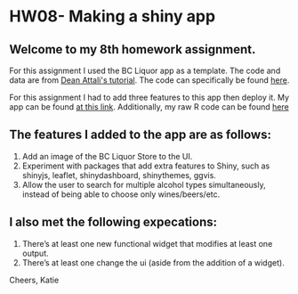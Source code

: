 # HW08- Making a shiny app


## Welcome to my 8th homework assignment. 

For this assignment I used the BC Liquor app as a template. The code and data are from [Dean Attali's tutorial](https://deanattali.com/blog/building-shiny-apps-tutorial). The code can specifically be found [here](https://deanattali.com/blog/building-shiny-apps-tutorial/#12-final-shiny-app-code).

For this assignment I had to add three features to this app then deploy it. My app can be found [at this link](https://katiezinn.shinyapps.io/HW08_KatieZinn/). Additionally, my raw R code can be found [here](https://github.com/STAT545-UBC-students/hw08-katiezinn/blob/master/app.R)

## **The features I added to the app are as follows:**

1) Add an image of the BC Liquor Store to the UI.
2) Experiment with packages that add extra features to Shiny, such as shinyjs, leaflet, shinydashboard, shinythemes, ggvis.
3) Allow the user to search for multiple alcohol types simultaneously, instead of being able to choose only wines/beers/etc.

## **I also met the following expecations:**

1) There’s at least one new functional widget that modifies at least one output.
2) There’s at least one change the ui (aside from the addition of a widget).

Cheers,
Katie


